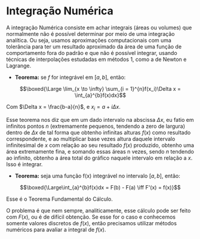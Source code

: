 # Integração Numérica

A integração Numérica consiste em achar integrais (áreas ou volumes) que normalmente não é possível determinar por meio de uma integração analítica. Ou seja, usamos aproximações computacionais com uma tolerância para ter um resultado aproximado da área de uma função de comportamento fora do padrão e que não é possível integrar, usando técnicas de interpolações estudadas em métodos 1, como a de Newton e Lagrange. 

- **Teorema:** se $f$ for integrável em $[a,b]$, então:

$$\boxed{\Large \lim_{x \to \infty} \sum_{i = 1}^{n}f(x_i)\Delta x = \int_{a}^{b}f(x)dx}$$

Com $\Delta x = \frac{b-a}{n}$, e $x_i = a + i\Delta x$. 

Esse teorema nos diz que em um dado intervalo na abscissa $\Delta x$, eu fatio em infinitos pontos $n$ (extremamente pequenos, tendendo a zero de largura) dentro de $\Delta x$ de tal forma que obtenho infinitas alturas $f(x)$ como resultado correspondente, e ao multiplicar base vezes altura daquele intervalo infinitesimal de $x$ com relação ao seu resultado $f(x)$ produzido, obtenho uma área extremamente fina, e somando essas áreas n vezes, sendo $n$ tendendo ao infinito, obtenho a área total do gráfico naquele intervalo em relação a $x$. Isso é integrar. 

- **Teorema:** seja uma função f(x) integrável no intervalo $[a,b]$, então:

$$\boxed{\Large\int_{a}^{b}f(x)dx = F(b) - F(a) \iff F'(x) = f(x)}$$

Esse é o Teorema Fundamental do Cálculo.

O problema é que nem sempre, analiticamente, esse cálculo pode ser feito com $F(x)$, ou é de difícil obtenção. Se esse for o caso e conhecemos somente valores discretos de $f(x)$, então precisamos utilizar métodos numéricos para avaliar a integral de $f(x)$.